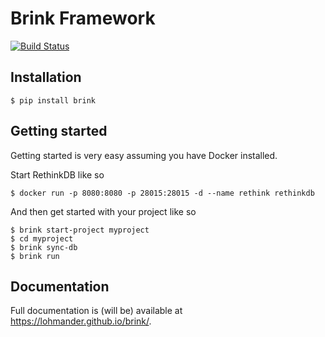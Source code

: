 # Brink Framework

[![Build Status](https://travis-ci.org/lohmander/brink.svg?branch=feature%2Fmodel-rewrite)](https://travis-ci.org/lohmander/brink)

## Installation

    $ pip install brink

## Getting started

Getting started is very easy assuming you have Docker installed.

Start RethinkDB like so

    $ docker run -p 8080:8080 -p 28015:28015 -d --name rethink rethinkdb

And then get started with your project like so

    $ brink start-project myproject
    $ cd myproject
    $ brink sync-db
    $ brink run

## Documentation

Full documentation is (will be) available at <https://lohmander.github.io/brink/>.

